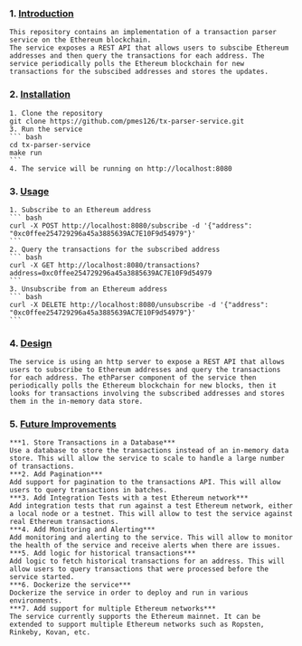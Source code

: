 ### 1. [Introduction](#introduction)
    This repository contains an implementation of a transaction parser service on the Ethereum blockchain. 
    The service exposes a REST API that allows users to subscibe Ethereum addresses and then query the transactions for each address. The service periodically polls the Ethereum blockchain for new transactions for the subscibed addresses and stores the updates.
### 2. [Installation](#installation)
    1. Clone the repository
    git clone https://github.com/pmes126/tx-parser-service.git
    3. Run the service
    ``` bash
    cd tx-parser-service
    make run
    ```
    4. The service will be running on http://localhost:8080
    
### 3. [Usage](#usage)
    1. Subscribe to an Ethereum address
    ``` bash
    curl -X POST http://localhost:8080/subscribe -d '{"address": "0xc0ffee254729296a45a3885639AC7E10F9d54979"}'
    ```
    2. Query the transactions for the subscribed address
    ``` bash
    curl -X GET http://localhost:8080/transactions?address=0xc0ffee254729296a45a3885639AC7E10F9d54979
    ```
    3. Unsubscribe from an Ethereum address
    ``` bash
    curl -X DELETE http://localhost:8080/unsubscribe -d '{"address": "0xc0ffee254729296a45a3885639AC7E10F9d54979"}'
    ```

### 4. [Design](#design)
    The service is using an http server to expose a REST API that allows users to subscribe to Ethereum addresses and query the transactions for each address. The ethParser component of the service then periodically polls the Ethereum blockchain for new blocks, then it looks for transactions involving the subscribed addresses and stores them in the in-memory data store. 

### 5. [Future Improvements](#future-improvements)
    ***1. Store Transactions in a Database***
    Use a database to store the transactions instead of an in-memory data store. This will allow the service to scale to handle a large number of transactions.
    ***2. Add Pagination***
    Add support for pagination to the transactions API. This will allow users to query transactions in batches.
    ***3. Add Integration Tests with a test Ethereum network***
    Add integration tests that run against a test Ethereum network, either a local node or a testnet. This will allow to test the service against real Ethereum transactions.
    ***4. Add Monitoring and Alerting***
    Add monitoring and alerting to the service. This will allow to monitor the health of the service and receive alerts when there are issues.
    ***5. Add logic for historical transactions***
    Add logic to fetch historical transactions for an address. This will allow users to query transactions that were processed before the service started.
    ***6. Dockerize the service***
    Dockerize the service in order to deploy and run in various environments.
    ***7. Add support for multiple Ethereum networks***
    The service currently supports the Ethereum mainnet. It can be extended to support multiple Ethereum networks such as Ropsten, Rinkeby, Kovan, etc.
